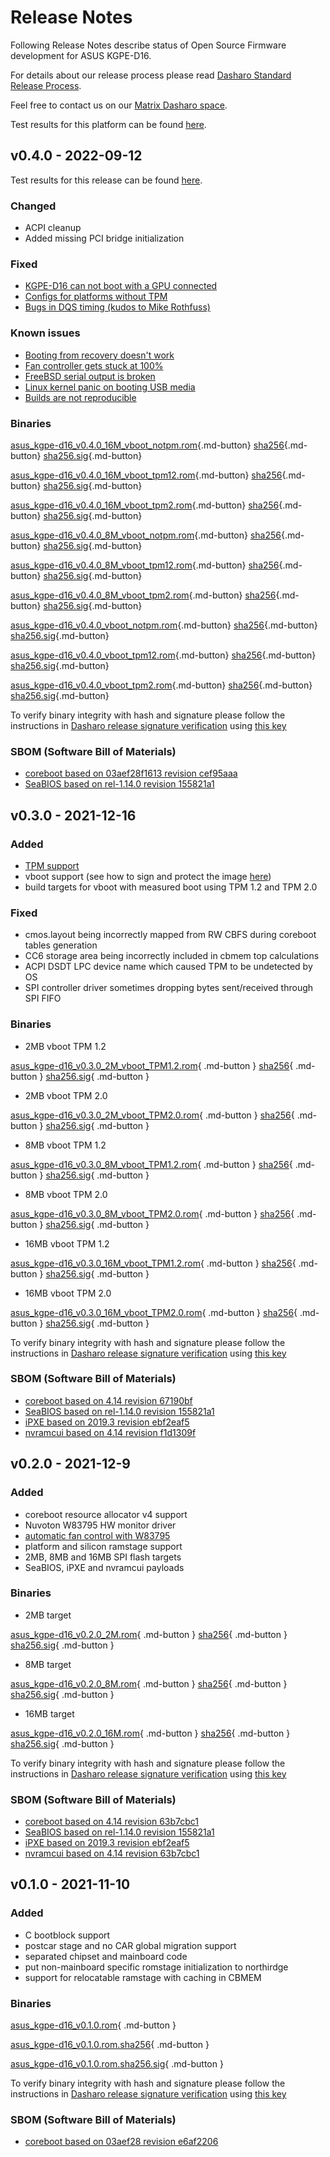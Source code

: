 # Release Notes

Following Release Notes describe status of Open Source Firmware development for
ASUS KGPE-D16.

For details about our release process please read
[Dasharo Standard Release Process](../../dev-proc/standard-release-process.md).

Feel free to contact us on our [Matrix Dasharo space](https://matrix.to/#/#dasharo:matrix.org).

Test results for this platform can be found
[here](https://docs.google.com/spreadsheets/d/1rsJECHmYrpkPSByTyt7jmMuQnExE20zW7Zk6c8oMk6E/edit?usp=sharing).

## v0.4.0 - 2022-09-12

Test results for this release can be found
[here](https://docs.google.com/spreadsheets/d/1rsJECHmYrpkPSByTyt7jmMuQnExE20zW7Zk6c8oMk6E/edit#gid=0).

### Changed

- ACPI cleanup
- Added missing PCI bridge initialization

### Fixed

- [KGPE-D16 can not boot with a GPU connected](https://github.com/Dasharo/dasharo-issues/issues/48)
- [Configs for platforms without TPM](https://github.com/Dasharo/dasharo-issues/issues/62)
- [Bugs in DQS timing (kudos to Mike Rothfuss)](https://github.com/Dasharo/coreboot/pull/116)

### Known issues

- [Booting from recovery doesn't work](https://github.com/Dasharo/dasharo-issues/issues/66)
- [Fan controller gets stuck at 100%](https://github.com/Dasharo/dasharo-issues/issues/169)
- [FreeBSD serial output is broken](https://github.com/Dasharo/dasharo-issues/issues/170)
- [Linux kernel panic on booting USB media](https://github.com/Dasharo/dasharo-issues/issues/171)
- [Builds are not reproducible](https://github.com/Dasharo/dasharo-issues/issues/189)

### Binaries

[asus_kgpe-d16_v0.4.0_16M_vboot_notpm.rom][asus_kgpe-d16_v0.4.0_16M_vboot_notpm.rom_file]{.md-button}
[sha256][asus_kgpe-d16_v0.4.0_16M_vboot_notpm.rom_hash]{.md-button}
[sha256.sig][asus_kgpe-d16_v0.4.0_16M_vboot_notpm.rom_sig]{.md-button}

[asus_kgpe-d16_v0.4.0_16M_vboot_tpm12.rom][asus_kgpe-d16_v0.4.0_16M_vboot_tpm12.rom_file]{.md-button}
[sha256][asus_kgpe-d16_v0.4.0_16M_vboot_tpm12.rom_hash]{.md-button}
[sha256.sig][asus_kgpe-d16_v0.4.0_16M_vboot_tpm12.rom_sig]{.md-button}

[asus_kgpe-d16_v0.4.0_16M_vboot_tpm2.rom][asus_kgpe-d16_v0.4.0_16M_vboot_tpm2.rom_file]{.md-button}
[sha256][asus_kgpe-d16_v0.4.0_16M_vboot_tpm2.rom_hash]{.md-button}
[sha256.sig][asus_kgpe-d16_v0.4.0_16M_vboot_tpm2.rom_sig]{.md-button}

[asus_kgpe-d16_v0.4.0_8M_vboot_notpm.rom][asus_kgpe-d16_v0.4.0_8M_vboot_notpm.rom_file]{.md-button}
[sha256][asus_kgpe-d16_v0.4.0_8M_vboot_notpm.rom_hash]{.md-button}
[sha256.sig][asus_kgpe-d16_v0.4.0_8M_vboot_notpm.rom_sig]{.md-button}

[asus_kgpe-d16_v0.4.0_8M_vboot_tpm12.rom][asus_kgpe-d16_v0.4.0_8M_vboot_tpm12.rom_file]{.md-button}
[sha256][asus_kgpe-d16_v0.4.0_8M_vboot_tpm12.rom_hash]{.md-button}
[sha256.sig][asus_kgpe-d16_v0.4.0_8M_vboot_tpm12.rom_sig]{.md-button}

[asus_kgpe-d16_v0.4.0_8M_vboot_tpm2.rom][asus_kgpe-d16_v0.4.0_8M_vboot_tpm2.rom_file]{.md-button}
[sha256][asus_kgpe-d16_v0.4.0_8M_vboot_tpm2.rom_hash]{.md-button}
[sha256.sig][asus_kgpe-d16_v0.4.0_8M_vboot_tpm2.rom_sig]{.md-button}

[asus_kgpe-d16_v0.4.0_vboot_notpm.rom][asus_kgpe-d16_v0.4.0_vboot_notpm.rom_file]{.md-button}
[sha256][asus_kgpe-d16_v0.4.0_vboot_notpm.rom_hash]{.md-button}
[sha256.sig][asus_kgpe-d16_v0.4.0_vboot_notpm.rom_sig]{.md-button}

[asus_kgpe-d16_v0.4.0_vboot_tpm12.rom][asus_kgpe-d16_v0.4.0_vboot_tpm12.rom_file]{.md-button}
[sha256][asus_kgpe-d16_v0.4.0_vboot_tpm12.rom_hash]{.md-button}
[sha256.sig][asus_kgpe-d16_v0.4.0_vboot_tpm12.rom_sig]{.md-button}

[asus_kgpe-d16_v0.4.0_vboot_tpm2.rom][asus_kgpe-d16_v0.4.0_vboot_tpm2.rom_file]{.md-button}
[sha256][asus_kgpe-d16_v0.4.0_vboot_tpm2.rom_hash]{.md-button}
[sha256.sig][asus_kgpe-d16_v0.4.0_vboot_tpm2.rom_sig]{.md-button}

To verify binary integrity with hash and signature please follow the
instructions in [Dasharo release signature verification](../../guides/signature-verification.md)
using [this key](https://raw.githubusercontent.com/3mdeb/3mdeb-secpack/master/dasharo/asus_kgpe-d16/asus-kgpe-d16-dasharo-release-v0.x-key.asc)

### SBOM (Software Bill of Materials)

- [coreboot based on 03aef28f1613 revision cef95aaa](https://github.com/Dasharo/coreboot/tree/cef95aaa)
- [SeaBIOS based on rel-1.14.0 revision 155821a1](https://github.com/Dasharo/SeaBIOS/tree/155821a1)

## v0.3.0 - 2021-12-16

### Added

- [TPM support](tpm-mboot.md)
- vboot support (see how to sign and protect the image [here](spi-wp.md#setting-flash-protection-for-vboot))
- build targets for vboot with measured boot using TPM 1.2 and TPM 2.0

### Fixed

- cmos.layout being incorrectly mapped from RW CBFS during coreboot tables generation
- CC6 storage area being incorrectly included in cbmem top calculations
- ACPI DSDT LPC device name which caused TPM to be undetected by OS
- SPI controller driver sometimes dropping bytes sent/received through SPI FIFO

### Binaries

- 2MB vboot TPM 1.2

[asus_kgpe-d16_v0.3.0_2M_vboot_TPM1.2.rom][v0.3.0_2m_tpm12_rom]{ .md-button }
[sha256][v0.3.0_2m_tpm12_sha]{ .md-button }
[sha256.sig][v0.3.0_2m_tpm12_sig]{ .md-button }

[v0.3.0_2m_tpm12_rom]: https://3mdeb.com/open-source-firmware/Dasharo/asus_kgpe-d16/asus_kgpe-d16_v0.3.0_2M_vboot_TPM1.2.rom
[v0.3.0_2m_tpm12_sha]: https://3mdeb.com/open-source-firmware/Dasharo/asus_kgpe-d16/asus_kgpe-d16_v0.3.0_2M_vboot_TPM1.2.rom.sha256
[v0.3.0_2m_tpm12_sig]: https://3mdeb.com/open-source-firmware/Dasharo/asus_kgpe-d16/asus_kgpe-d16_v0.3.0_2M_vboot_TPM1.2.rom.sha256.sig

- 2MB vboot TPM 2.0

[asus_kgpe-d16_v0.3.0_2M_vboot_TPM2.0.rom][v0.3.0_2m_tpm20_rom]{ .md-button }
[sha256][v0.3.0_2m_tpm20_sha]{ .md-button }
[sha256.sig][v0.3.0_2m_tpm20_sig]{ .md-button }

[v0.3.0_2m_tpm20_rom]: https://3mdeb.com/open-source-firmware/Dasharo/asus_kgpe-d16/asus_kgpe-d16_v0.3.0_2M_vboot_TPM2.0.rom
[v0.3.0_2m_tpm20_sha]: https://3mdeb.com/open-source-firmware/Dasharo/asus_kgpe-d16/asus_kgpe-d16_v0.3.0_2M_vboot_TPM2.0.rom.sha256
[v0.3.0_2m_tpm20_sig]: https://3mdeb.com/open-source-firmware/Dasharo/asus_kgpe-d16/asus_kgpe-d16_v0.3.0_2M_vboot_TPM2.0.rom.sha256.sig

- 8MB vboot TPM 1.2

[asus_kgpe-d16_v0.3.0_8M_vboot_TPM1.2.rom][v0.3.0_8m_tpm12_rom]{ .md-button }
[sha256][v0.3.0_8m_tpm12_sha]{ .md-button }
[sha256.sig][v0.3.0_8m_tpm12_sig]{ .md-button }

[v0.3.0_8m_tpm12_rom]: https://3mdeb.com/open-source-firmware/Dasharo/asus_kgpe-d16/asus_kgpe-d16_v0.3.0_8M_vboot_TPM1.2.rom
[v0.3.0_8m_tpm12_sha]: https://3mdeb.com/open-source-firmware/Dasharo/asus_kgpe-d16/asus_kgpe-d16_v0.3.0_8M_vboot_TPM1.2.rom.sha256
[v0.3.0_8m_tpm12_sig]: https://3mdeb.com/open-source-firmware/Dasharo/asus_kgpe-d16/asus_kgpe-d16_v0.3.0_8M_vboot_TPM1.2.rom.sha256.sig

- 8MB vboot TPM 2.0

[asus_kgpe-d16_v0.3.0_8M_vboot_TPM2.0.rom][v0.3.0_8m_tpm20_rom]{ .md-button }
[sha256][v0.3.0_8m_tpm20_sha]{ .md-button }
[sha256.sig][v0.3.0_8m_tpm20_sig]{ .md-button }

[v0.3.0_8m_tpm20_rom]: https://3mdeb.com/open-source-firmware/Dasharo/asus_kgpe-d16/asus_kgpe-d16_v0.3.0_8M_vboot_TPM2.0.rom
[v0.3.0_8m_tpm20_sha]: https://3mdeb.com/open-source-firmware/Dasharo/asus_kgpe-d16/asus_kgpe-d16_v0.3.0_8M_vboot_TPM2.0.rom.sha256
[v0.3.0_8m_tpm20_sig]: https://3mdeb.com/open-source-firmware/Dasharo/asus_kgpe-d16/asus_kgpe-d16_v0.3.0_8M_vboot_TPM2.0.rom.sha256.sig

- 16MB vboot TPM 1.2

[asus_kgpe-d16_v0.3.0_16M_vboot_TPM1.2.rom][v0.3.0_16m_tpm12_rom]{ .md-button }
[sha256][v0.3.0_16m_tpm12_sha]{ .md-button }
[sha256.sig][v0.3.0_16m_tpm12_sig]{ .md-button }

[v0.3.0_16m_tpm12_rom]: https://3mdeb.com/open-source-firmware/Dasharo/asus_kgpe-d16/asus_kgpe-d16_v0.3.0_16M_vboot_TPM1.2.rom
[v0.3.0_16m_tpm12_sha]: https://3mdeb.com/open-source-firmware/Dasharo/asus_kgpe-d16/asus_kgpe-d16_v0.3.0_16M_vboot_TPM1.2.rom.sha256
[v0.3.0_16m_tpm12_sig]: https://3mdeb.com/open-source-firmware/Dasharo/asus_kgpe-d16/asus_kgpe-d16_v0.3.0_16M_vboot_TPM1.2.rom.sha256.sig

- 16MB vboot TPM 2.0

[asus_kgpe-d16_v0.3.0_16M_vboot_TPM2.0.rom][v0.3.0_16m_tpm20_rom]{ .md-button }
[sha256][v0.3.0_16m_tpm20_sha]{ .md-button }
[sha256.sig][v0.3.0_16m_tpm20_sig]{ .md-button }

[v0.3.0_16m_tpm20_rom]: https://3mdeb.com/open-source-firmware/Dasharo/asus_kgpe-d16/asus_kgpe-d16_v0.3.0_16M_vboot_TPM2.0.rom
[v0.3.0_16m_tpm20_sha]: https://3mdeb.com/open-source-firmware/Dasharo/asus_kgpe-d16/asus_kgpe-d16_v0.3.0_16M_vboot_TPM2.0.rom.sha256
[v0.3.0_16m_tpm20_sig]: https://3mdeb.com/open-source-firmware/Dasharo/asus_kgpe-d16/asus_kgpe-d16_v0.3.0_16M_vboot_TPM2.0.rom.sha256.sig

To verify binary integrity with hash and signature please follow the
instructions in [Dasharo release signature verification](../../guides/signature-verification.md)
using [this key](https://raw.githubusercontent.com/3mdeb/3mdeb-secpack/master/dasharo/asus_kgpe-d16/asus-kgpe-d16-dasharo-release-v0.x-key.asc)

### SBOM (Software Bill of Materials)

- [coreboot based on 4.14 revision 67190bf](https://github.com/Dasharo/coreboot/commit/67190bf)
- [SeaBIOS based on rel-1.14.0 revision 155821a1](https://github.com/coreboot/seabios/commit/155821a1)
- [iPXE based on 2019.3 revision ebf2eaf5](https://github.com/ipxe/ipxe/commit/ebf2eaf5)
- [nvramcui based on 4.14 revision f1d1309f](https://github.com/Dasharo/coreboot/blob/f1d1309f/payloads/nvramcui/nvramcui.c)

## v0.2.0 - 2021-12-9

### Added

- coreboot resource allocator v4 support
- Nuvoton W83795 HW monitor driver
- [automatic fan control with W83795](fan-control.md)
- platform and silicon ramstage support
- 2MB, 8MB and 16MB SPI flash targets
- SeaBIOS, iPXE and nvramcui payloads

### Binaries

- 2MB target

[asus_kgpe-d16_v0.2.0_2M.rom][v0.2.0_2m_rom]{ .md-button }
[sha256][v0.2.0_2m_sha]{ .md-button }
[sha256.sig][v0.2.0_2m_sig]{ .md-button }

[v0.2.0_2m_rom]: https://3mdeb.com/open-source-firmware/Dasharo/asus_kgpe-d16/asus_kgpe-d16_v0.2.0_2M.rom
[v0.2.0_2m_sha]: https://3mdeb.com/open-source-firmware/Dasharo/asus_kgpe-d16/asus_kgpe-d16_v0.2.0_2M.rom.sha256
[v0.2.0_2m_sig]: https://3mdeb.com/open-source-firmware/Dasharo/asus_kgpe-d16/asus_kgpe-d16_v0.2.0_2M.rom.sha256.sig

- 8MB target

[asus_kgpe-d16_v0.2.0_8M.rom][v0.2.0_8m_rom]{ .md-button }
[sha256][v0.2.0_8m_sha]{ .md-button }
[sha256.sig][v0.2.0_8m_sig]{ .md-button }

[v0.2.0_8m_rom]: https://3mdeb.com/open-source-firmware/Dasharo/asus_kgpe-d16/asus_kgpe-d16_v0.2.0_8M.rom
[v0.2.0_8m_sha]: https://3mdeb.com/open-source-firmware/Dasharo/asus_kgpe-d16/asus_kgpe-d16_v0.2.0_8M.rom.sha256
[v0.2.0_8m_sig]: https://3mdeb.com/open-source-firmware/Dasharo/asus_kgpe-d16/asus_kgpe-d16_v0.2.0_8M.rom.sha256.sig

- 16MB target

[asus_kgpe-d16_v0.2.0_16M.rom][v0.2.0_16m_rom]{ .md-button }
[sha256][v0.2.0_16m_sha]{ .md-button }
[sha256.sig][v0.2.0_16m_sig]{ .md-button }

[v0.2.0_16m_rom]: https://3mdeb.com/open-source-firmware/Dasharo/asus_kgpe-d16/asus_kgpe-d16_v0.2.0_16M.rom
[v0.2.0_16m_sha]: https://3mdeb.com/open-source-firmware/Dasharo/asus_kgpe-d16/asus_kgpe-d16_v0.2.0_16M.rom.sha256
[v0.2.0_16m_sig]: https://3mdeb.com/open-source-firmware/Dasharo/asus_kgpe-d16/asus_kgpe-d16_v0.2.0_16M.rom.sha256.sig

To verify binary integrity with hash and signature please follow the
instructions in [Dasharo release signature verification](../../guides/signature-verification.md)
using [this key](https://raw.githubusercontent.com/3mdeb/3mdeb-secpack/master/dasharo/asus_kgpe-d16/asus-kgpe-d16-dasharo-release-v0.x-key.asc)

### SBOM (Software Bill of Materials)

- [coreboot based on 4.14 revision 63b7cbc1](https://github.com/Dasharo/coreboot/commit/63b7cbc1)
- [SeaBIOS based on rel-1.14.0 revision 155821a1](https://github.com/coreboot/seabios/commit/155821a1)
- [iPXE based on 2019.3 revision ebf2eaf5](https://github.com/ipxe/ipxe/commit/ebf2eaf5)
- [nvramcui based on 4.14 revision 63b7cbc1](https://github.com/Dasharo/coreboot/blob/63b7cbc1/payloads/nvramcui/nvramcui.c)

## v0.1.0 - 2021-11-10

### Added

- C bootblock support
- postcar stage and no CAR global migration support
- separated chipset and mainboard code
- put non-mainboard specific romstage initialization to northirdge
- support for relocatable ramstage with caching in CBMEM

### Binaries

[asus_kgpe-d16_v0.1.0.rom][v0.1.0_rom]{ .md-button }

[asus_kgpe-d16_v0.1.0.rom.sha256][v0.1.0_sha]{ .md-button }

[asus_kgpe-d16_v0.1.0.rom.sha256.sig][v0.1.0_sig]{ .md-button }

[v0.1.0_rom]: https://3mdeb.com/open-source-firmware/Dasharo/asus_kgpe-d16/asus_kgpe-d16_v0.1.0.rom
[v0.1.0_sha]: https://3mdeb.com/open-source-firmware/Dasharo/asus_kgpe-d16/asus_kgpe-d16_v0.1.0.rom.sha256
[v0.1.0_sig]: https://3mdeb.com/open-source-firmware/Dasharo/asus_kgpe-d16/asus_kgpe-d16_v0.1.0.rom.sha256.sig

To verify binary integrity with hash and signature please follow the
instructions in [Dasharo release signature verification](../../guides/signature-verification.md)
using [this key](https://raw.githubusercontent.com/3mdeb/3mdeb-secpack/master/dasharo/asus_kgpe-d16/asus-kgpe-d16-dasharo-release-v0.x-key.asc)

### SBOM (Software Bill of Materials)

- [coreboot based on 03aef28 revision e6af2206](https://github.com/Dasharo/coreboot/tree/e6af2206)

[asus_kgpe-d16_v0.4.0_16M_vboot_notpm.rom_file]: https://3mdeb.com/open-source-firmware/Dasharo/asus_kgpe-d16/v0.4.0/asus_kgpe-d16_v0.4.0_16M_vboot_notpm.rom
[asus_kgpe-d16_v0.4.0_16M_vboot_notpm.rom_hash]: https://3mdeb.com/open-source-firmware/Dasharo/asus_kgpe-d16/v0.4.0/asus_kgpe-d16_v0.4.0_16M_vboot_notpm.rom.sha256
[asus_kgpe-d16_v0.4.0_16M_vboot_notpm.rom_sig]: https://3mdeb.com/open-source-firmware/Dasharo/asus_kgpe-d16/v0.4.0/asus_kgpe-d16_v0.4.0_16M_vboot_notpm.rom.sha256.sig
[asus_kgpe-d16_v0.4.0_16M_vboot_tpm12.rom_file]: https://3mdeb.com/open-source-firmware/Dasharo/asus_kgpe-d16/v0.4.0/asus_kgpe-d16_v0.4.0_16M_vboot_tpm12.rom
[asus_kgpe-d16_v0.4.0_16M_vboot_tpm12.rom_hash]: https://3mdeb.com/open-source-firmware/Dasharo/asus_kgpe-d16/v0.4.0/asus_kgpe-d16_v0.4.0_16M_vboot_tpm12.rom.sha256
[asus_kgpe-d16_v0.4.0_16M_vboot_tpm12.rom_sig]: https://3mdeb.com/open-source-firmware/Dasharo/asus_kgpe-d16/v0.4.0/asus_kgpe-d16_v0.4.0_16M_vboot_tpm12.rom.sha256.sig
[asus_kgpe-d16_v0.4.0_16M_vboot_tpm2.rom_file]: https://3mdeb.com/open-source-firmware/Dasharo/asus_kgpe-d16/v0.4.0/asus_kgpe-d16_v0.4.0_16M_vboot_tpm2.rom
[asus_kgpe-d16_v0.4.0_16M_vboot_tpm2.rom_hash]: https://3mdeb.com/open-source-firmware/Dasharo/asus_kgpe-d16/v0.4.0/asus_kgpe-d16_v0.4.0_16M_vboot_tpm2.rom.sha256
[asus_kgpe-d16_v0.4.0_16M_vboot_tpm2.rom_sig]: https://3mdeb.com/open-source-firmware/Dasharo/asus_kgpe-d16/v0.4.0/asus_kgpe-d16_v0.4.0_16M_vboot_tpm2.rom.sha256.sig
[asus_kgpe-d16_v0.4.0_8M_vboot_notpm.rom_file]: https://3mdeb.com/open-source-firmware/Dasharo/asus_kgpe-d16/v0.4.0/asus_kgpe-d16_v0.4.0_8M_vboot_notpm.rom
[asus_kgpe-d16_v0.4.0_8M_vboot_notpm.rom_hash]: https://3mdeb.com/open-source-firmware/Dasharo/asus_kgpe-d16/v0.4.0/asus_kgpe-d16_v0.4.0_8M_vboot_notpm.rom.sha256
[asus_kgpe-d16_v0.4.0_8M_vboot_notpm.rom_sig]: https://3mdeb.com/open-source-firmware/Dasharo/asus_kgpe-d16/v0.4.0/asus_kgpe-d16_v0.4.0_8M_vboot_notpm.rom.sha256.sig
[asus_kgpe-d16_v0.4.0_8M_vboot_tpm12.rom_file]: https://3mdeb.com/open-source-firmware/Dasharo/asus_kgpe-d16/v0.4.0/asus_kgpe-d16_v0.4.0_8M_vboot_tpm12.rom
[asus_kgpe-d16_v0.4.0_8M_vboot_tpm12.rom_hash]: https://3mdeb.com/open-source-firmware/Dasharo/asus_kgpe-d16/v0.4.0/asus_kgpe-d16_v0.4.0_8M_vboot_tpm12.rom.sha256
[asus_kgpe-d16_v0.4.0_8M_vboot_tpm12.rom_sig]: https://3mdeb.com/open-source-firmware/Dasharo/asus_kgpe-d16/v0.4.0/asus_kgpe-d16_v0.4.0_8M_vboot_tpm12.rom.sha256.sig
[asus_kgpe-d16_v0.4.0_8M_vboot_tpm2.rom_file]: https://3mdeb.com/open-source-firmware/Dasharo/asus_kgpe-d16/v0.4.0/asus_kgpe-d16_v0.4.0_8M_vboot_tpm2.rom
[asus_kgpe-d16_v0.4.0_8M_vboot_tpm2.rom_hash]: https://3mdeb.com/open-source-firmware/Dasharo/asus_kgpe-d16/v0.4.0/asus_kgpe-d16_v0.4.0_8M_vboot_tpm2.rom.sha256
[asus_kgpe-d16_v0.4.0_8M_vboot_tpm2.rom_sig]: https://3mdeb.com/open-source-firmware/Dasharo/asus_kgpe-d16/v0.4.0/asus_kgpe-d16_v0.4.0_8M_vboot_tpm2.rom.sha256.sig
[asus_kgpe-d16_v0.4.0_vboot_notpm.rom_file]: https://3mdeb.com/open-source-firmware/Dasharo/asus_kgpe-d16/v0.4.0/asus_kgpe-d16_v0.4.0_vboot_notpm.rom
[asus_kgpe-d16_v0.4.0_vboot_notpm.rom_hash]: https://3mdeb.com/open-source-firmware/Dasharo/asus_kgpe-d16/v0.4.0/asus_kgpe-d16_v0.4.0_vboot_notpm.rom.sha256
[asus_kgpe-d16_v0.4.0_vboot_notpm.rom_sig]: https://3mdeb.com/open-source-firmware/Dasharo/asus_kgpe-d16/v0.4.0/asus_kgpe-d16_v0.4.0_vboot_notpm.rom.sha256.sig
[asus_kgpe-d16_v0.4.0_vboot_tpm12.rom_file]: https://3mdeb.com/open-source-firmware/Dasharo/asus_kgpe-d16/v0.4.0/asus_kgpe-d16_v0.4.0_vboot_tpm12.rom
[asus_kgpe-d16_v0.4.0_vboot_tpm12.rom_hash]: https://3mdeb.com/open-source-firmware/Dasharo/asus_kgpe-d16/v0.4.0/asus_kgpe-d16_v0.4.0_vboot_tpm12.rom.sha256
[asus_kgpe-d16_v0.4.0_vboot_tpm12.rom_sig]: https://3mdeb.com/open-source-firmware/Dasharo/asus_kgpe-d16/v0.4.0/asus_kgpe-d16_v0.4.0_vboot_tpm12.rom.sha256.sig
[asus_kgpe-d16_v0.4.0_vboot_tpm2.rom_file]: https://3mdeb.com/open-source-firmware/Dasharo/asus_kgpe-d16/v0.4.0/asus_kgpe-d16_v0.4.0_vboot_tpm2.rom
[asus_kgpe-d16_v0.4.0_vboot_tpm2.rom_hash]: https://3mdeb.com/open-source-firmware/Dasharo/asus_kgpe-d16/v0.4.0/asus_kgpe-d16_v0.4.0_vboot_tpm2.rom.sha256
[asus_kgpe-d16_v0.4.0_vboot_tpm2.rom_sig]: https://3mdeb.com/open-source-firmware/Dasharo/asus_kgpe-d16/v0.4.0/asus_kgpe-d16_v0.4.0_vboot_tpm2.rom.sha256.sig
